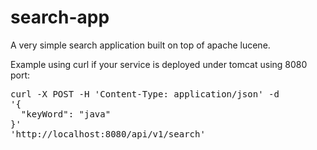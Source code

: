 search-app
==========

A very simple search application built on top of apache lucene.

<p>Example using curl if your service is deployed under tomcat using 8080 port:</p>

<pre>curl -X POST -H 'Content-Type: application/json' -d 
'{
  "keyWord": "java"
}' 
'http://localhost:8080/api/v1/search'
</pre>
